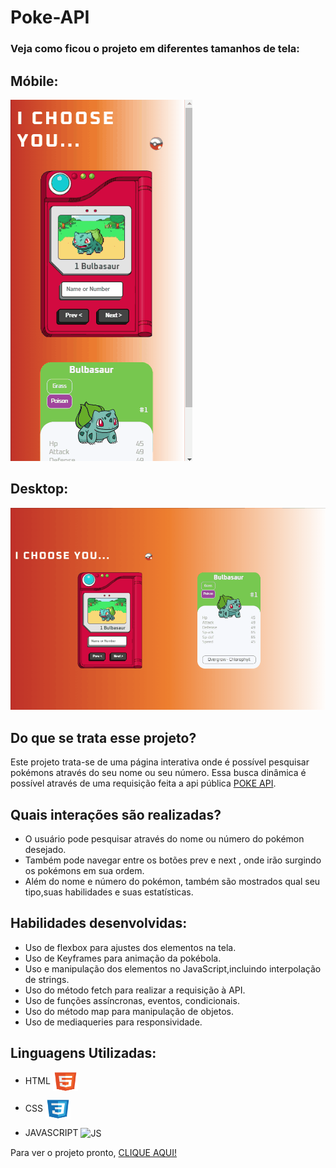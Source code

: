 # Poke-API

### Veja como ficou o projeto em diferentes tamanhos de tela:

## Móbile:
  <img src="./src/imagens-readme/poke_mobile.gif" alt="video mobile">

 ## Desktop:
   <img src="./src/imagens-readme/poke_desktop.gif" alt="video desktop">
 

## Do que se trata esse projeto?
Este projeto trata-se de uma página interativa onde é possível pesquisar pokémons através do seu nome ou seu número.
Essa busca dinâmica é possível através de uma requisição feita a api pública [POKE API](https://pokeapi.co/).

## Quais interações são realizadas?
- O usuário pode pesquisar através do nome ou número do pokémon desejado.
- Também pode navegar entre os botões prev e next , onde irão surgindo os pokémons em sua ordem.
- Além do nome e número do pokémon, também são mostrados qual seu tipo,suas habilidades e suas estatísticas.
  
## Habilidades desenvolvidas:
- Uso de flexbox para ajustes dos elementos na tela.
- Uso de Keyframes para animação da pokébola.
- Uso e manipulação dos elementos no JavaScript,incluindo interpolação de strings.
- Uso do método fetch para realizar a requisição à API.
- Uso de funções assíncronas, eventos, condicionais.
- Uso do método map para manipulação de objetos.
- Uso de mediaqueries para responsividade.

## Linguagens Utilizadas:
- HTML <img align="center" alt="HTML" height="30" width="40" src="https://raw.githubusercontent.com/devicons/devicon/master/icons/html5/html5-original.svg">

- CSS  <img align="center" alt="CSS" height="30" width="40" src="https://raw.githubusercontent.com/devicons/devicon/master/icons/css3/css3-original.svg">

- JAVASCRIPT  <img align="center" alt="JS" height="30" width="40" src="https://cdn.jsdelivr.net/gh/devicons/devicon/icons/javascript/javascript-original.svg" />
          

Para ver o projeto pronto, [CLIQUE AQUI!]()
